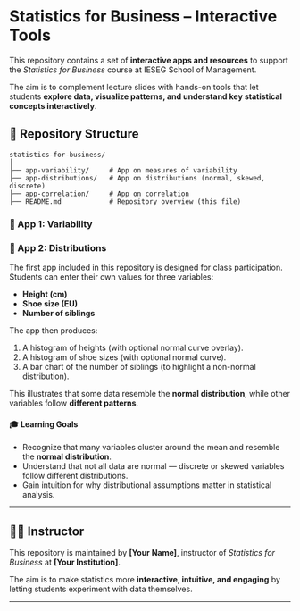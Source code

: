 # Statistics for Business – Interactive Tools

This repository contains a set of **interactive apps and resources** to support the *Statistics for Business* course at IESEG School of Management.  

The aim is to complement lecture slides with hands-on tools that let students **explore data, visualize patterns, and understand key statistical concepts interactively**.



## 📂 Repository Structure

```text
statistics-for-business/
│
├── app-variability/     # App on measures of variability
├── app-distributions/   # App on distributions (normal, skewed, discrete)
├── app-correlation/     # App on correlation
├── README.md            # Repository overview (this file)
```



### 🚀 App 1: Variability




### 🚀 App 2: Distributions

The first app included in this repository is designed for class participation.  
Students can enter their own values for three variables:

- **Height (cm)**  
- **Shoe size (EU)**  
- **Number of siblings**  

The app then produces:

1. A histogram of heights (with optional normal curve overlay).  
2. A histogram of shoe sizes (with optional normal curve).  
3. A bar chart of the number of siblings (to highlight a non-normal distribution).  

This illustrates that some data resemble the **normal distribution**, while other variables follow **different patterns**.

#### 🎓 Learning Goals

- Recognize that many variables cluster around the mean and resemble the **normal distribution**.  
- Understand that not all data are normal — discrete or skewed variables follow different distributions.  
- Gain intuition for why distributional assumptions matter in statistical analysis.  



---

## 👩‍🏫 Instructor

This repository is maintained by **[Your Name]**, instructor of *Statistics for Business* at **[Your Institution]**.  

The aim is to make statistics more **interactive, intuitive, and engaging** by letting students experiment with data themselves.

---
